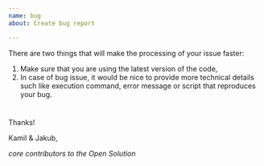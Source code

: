 ```yaml
---
name: bug
about: Create bug report

---
```


There are two things that will make the processing of your issue faster:
1. Make sure that you are using the latest version of the code,
1. In case of bug issue, it would be nice to provide more technical details such like execution command, error message or script that reproduces your bug.
#

Thanks!

Kamil & Jakub,

*core contributors to the Open Solution*
